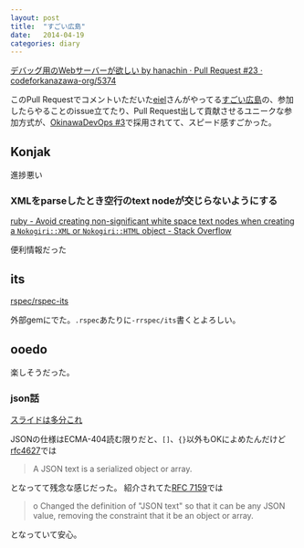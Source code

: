 ```yaml
---
layout: post
title:  "すごい広島"
date:   2014-04-19
categories: diary
---
```


[デバッグ用のWebサーバーが欲しい by hanachin · Pull Request #23 · codeforkanazawa-org/5374](https://github.com/codeforkanazawa-org/5374/pull/23)

このPull Requestでコメントいただいた[eiel](http://eiel.info/)さんがやってる[すごい広島](http://great-h.github.io/)の、参加したらやることのissue立てたり、Pull Request出して貢献させるユニークな参加方式が、[OkinawaDevOps #3](https://github.com/OkinawaDevOps/DevOpsOkinawa-3)で採用されてて、スピード感すごかった。

## Konjak
進捗悪い

### XMLをparseしたとき空行のtext nodeが交じらないようにする
[ruby - Avoid creating non-significant white space text nodes when creating a `Nokogiri::XML` or `Nokogiri::HTML` object - Stack Overflow](http://stackoverflow.com/questions/21114933/avoid-creating-non-significant-white-space-text-nodes-when-creating-a-nokogiri)

便利情報だった

## its
[rspec/rspec-its](https://github.com/rspec/rspec-its)

外部gemにでた。`.rspec`あたりに`-rrspec/its`書くとよろしい。

## ooedo
楽しそうだった。

### json話
[スライドは多分これ](https://speakerdeck.com/shyouhei/deeper-look-at-rfc7159-the-json)

JSONの仕様はECMA-404読む限りだと、`[]`、`{}`以外もOKによめたんだけど[rfc4627](http://www.ietf.org/rfc/rfc4627.txt)では

> A JSON text is a serialized object or array.

となってて残念な感じだった。
紹介されてた[RFC 7159](http://tools.ietf.org/html/rfc7159)では

>  o  Changed the definition of "JSON text" so that it can be any JSON
>        value, removing the constraint that it be an object or array.

となっていて安心。
